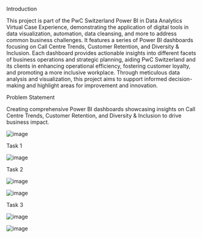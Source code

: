 Introduction

This project is part of the PwC Switzerland Power BI in Data Analytics Virtual Case Experience, demonstrating the application of digital tools in data visualization, automation, data cleansing, and more to address common business challenges. It features a series of Power BI dashboards focusing on Call Centre Trends, Customer Retention, and Diversity & Inclusion. Each dashboard provides actionable insights into different facets of business operations and strategic planning, aiding PwC Switzerland and its clients in enhancing operational efficiency, fostering customer loyalty, and promoting a more inclusive workplace.
Through meticulous data analysis and visualization, this project aims to support informed decision-making and highlight areas for improvement and innovation.

Problem Statement

Creating comprehensive Power BI dashboards showcasing insights on Call Centre Trends, Customer Retention, and Diversity & Inclusion to drive business impact.


![image](https://github.com/user-attachments/assets/5fab2261-75d3-4616-aa4a-5d963afb62cd)



Task 1

![image](https://github.com/user-attachments/assets/95459be3-d566-4010-99f9-6585b7a41b3d)


Task 2

![image](https://github.com/user-attachments/assets/95fcf6de-f290-49f0-b9d0-0afd3b105f30)

![image](https://github.com/user-attachments/assets/aa6d7f58-94a1-4c8c-8610-c714c46a4733)


Task 3

![image](https://github.com/user-attachments/assets/ff9f47c7-c538-477a-a31a-f42977826359)

![image](https://github.com/user-attachments/assets/c48fdad8-2935-478a-ad4a-b3f4f54baa1d)




